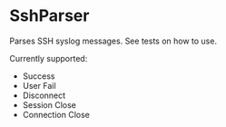 # SshParser

Parses SSH syslog messages.
See tests on how to use.

Currently supported:
  - Success
  - User Fail
  - Disconnect
  - Session Close
  - Connection Close